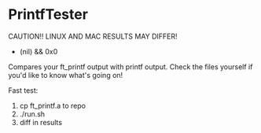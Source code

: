 # PrintfTester

CAUTION!! LINUX AND MAC RESULTS MAY DIFFER!
- (nil) && 0x0

Compares your ft_printf output with printf output.
Check the files yourself if you'd like to know what's going on!

Fast test:
1. cp ft_printf.a to repo
2. ./run.sh
3. diff in results
